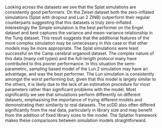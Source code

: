Looking across the datasets we see that the Splat simulations are consistently good performers. On the Zeisel dataset both the zero-inflated simulations (Splat with dropout and Lun 2 ZINB) outperform their regular counterparts suggesting that this datasets is truly zero-inflated. Interestingly the Simple simulation is the best performer on the Engel dataset and best captures the variance and mean-variance relationship in the Tung dataset. This result suggests that the additional features of the more complex simulation may be unnecessary in this case or that other models may be more appropriate. The Splat simulations were least successful on the Camp cerebral organoid dataset. The complex nature of this data (many cell types) and the full-length protocol many have contributed to this poorer performance. In this situation the semi-parametric, sampling based model of the Lun 2 simulation may have an advantage, and was the best performer. The Lun simulation is consistently amongst the worst performing but, given that this model is largely similar to the others, it is likely due to the lack of an estimation procedure for most parameters rather than significant problems with the model. Most significantly we see that simulations perform differently on different datasets, emphasising the importance of trying different models and demonstrating their similarity to real datasets. The scDD also often differed significantly from the real data, particularly in library size and may benefit from the addition of fixed library sizes to the model. The Splatter framework makes these comparisons between simulation models straightforward.